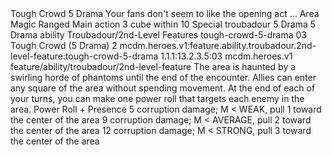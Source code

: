 <ability>
  <name>Tough Crowd</name>
  <cost>5 Drama</cost>
  <flavor>Your fans don&apos;t seem to like the opening act …</flavor>
  <keywords>
    <keyword>Area</keyword>
    <keyword>Magic</keyword>
    <keyword>Ranged</keyword>
  </keywords>
  <type>Main action</type>
  <distance>3 cube within 10</distance>
  <target>Special</target>
  <metadata>
    <class>troubadour</class>
    <cost>5 Drama</cost>
    <cost_amount>5</cost_amount>
    <cost_resource>Drama</cost_resource>
    <feature_type>ability</feature_type>
    <file_dpath>Troubadour/2nd-Level Features</file_dpath>
    <item_id>tough-crowd-5-drama</item_id>
    <item_index>03</item_index>
    <item_name>Tough Crowd (5 Drama)</item_name>
    <level>2</level>
    <scc>mcdm.heroes.v1:feature.ability.troubadour.2nd-level-feature:tough-crowd-5-drama</scc>
    <scdc>1.1.1:13.2.3.5:03</scdc>
    <source>mcdm.heroes.v1</source>
    <type>feature/ability/troubadour/2nd-level-feature</type>
  </metadata>
  <effects>
    <effect type="mundane">The area is haunted by a swirling horde of phantoms until the end of the encounter. Allies can enter any square of the area without spending movement. At the end of each of your turns, you can make one power roll that targets each enemy in the area.</effect>
    <effect type="roll">
      <roll>Power Roll + Presence</roll>
      <t1>5 corruption damage; M &lt; WEAK, pull 1 toward the center of the area</t1>
      <t2>9 corruption damage; M &lt; AVERAGE, pull 2 toward the center of the area</t2>
      <t3>12 corruption damage; M &lt; STRONG, pull 3 toward the center of the area</t3>
    </effect>
  </effects>
</ability>
